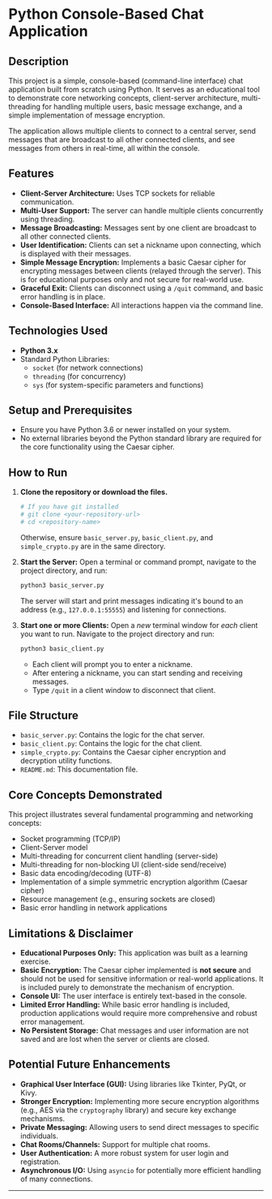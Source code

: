 # Python Console-Based Chat Application

## Description

This project is a simple, console-based (command-line interface) chat application built from scratch using Python. It serves as an educational tool to demonstrate core networking concepts, client-server architecture, multi-threading for handling multiple users, basic message exchange, and a simple implementation of message encryption.

The application allows multiple clients to connect to a central server, send messages that are broadcast to all other connected clients, and see messages from others in real-time, all within the console.

## Features

* **Client-Server Architecture:** Uses TCP sockets for reliable communication.
* **Multi-User Support:** The server can handle multiple clients concurrently using threading.
* **Message Broadcasting:** Messages sent by one client are broadcast to all other connected clients.
* **User Identification:** Clients can set a nickname upon connecting, which is displayed with their messages.
* **Simple Message Encryption:** Implements a basic Caesar cipher for encrypting messages between clients (relayed through the server). This is for educational purposes only and not secure for real-world use.
* **Graceful Exit:** Clients can disconnect using a `/quit` command, and basic error handling is in place.
* **Console-Based Interface:** All interactions happen via the command line.

## Technologies Used

* **Python 3.x**
* Standard Python Libraries:
    * `socket` (for network connections)
    * `threading` (for concurrency)
    * `sys` (for system-specific parameters and functions)

## Setup and Prerequisites

* Ensure you have Python 3.6 or newer installed on your system.
* No external libraries beyond the Python standard library are required for the core functionality using the Caesar cipher.

## How to Run

1.  **Clone the repository or download the files.**
    ```bash
    # If you have git installed
    # git clone <your-repository-url>
    # cd <repository-name>
    ```
    Otherwise, ensure `basic_server.py`, `basic_client.py`, and `simple_crypto.py` are in the same directory.

2.  **Start the Server:**
    Open a terminal or command prompt, navigate to the project directory, and run:
    ```bash
    python3 basic_server.py
    ```
    The server will start and print messages indicating it's bound to an address (e.g., `127.0.0.1:55555`) and listening for connections.

3.  **Start one or more Clients:**
    Open a *new* terminal window for *each* client you want to run. Navigate to the project directory and run:
    ```bash
    python3 basic_client.py
    ```
    * Each client will prompt you to enter a nickname.
    * After entering a nickname, you can start sending and receiving messages.
    * Type `/quit` in a client window to disconnect that client.

## File Structure

* `basic_server.py`: Contains the logic for the chat server.
* `basic_client.py`: Contains the logic for the chat client.
* `simple_crypto.py`: Contains the Caesar cipher encryption and decryption utility functions.
* `README.md`: This documentation file.

## Core Concepts Demonstrated

This project illustrates several fundamental programming and networking concepts:
* Socket programming (TCP/IP)
* Client-Server model
* Multi-threading for concurrent client handling (server-side)
* Multi-threading for non-blocking UI (client-side send/receive)
* Basic data encoding/decoding (UTF-8)
* Implementation of a simple symmetric encryption algorithm (Caesar cipher)
* Resource management (e.g., ensuring sockets are closed)
* Basic error handling in network applications

## Limitations & Disclaimer

* **Educational Purposes Only:** This application was built as a learning exercise.
* **Basic Encryption:** The Caesar cipher implemented is **not secure** and should not be used for sensitive information or real-world applications. It is included purely to demonstrate the mechanism of encryption.
* **Console UI:** The user interface is entirely text-based in the console.
* **Limited Error Handling:** While basic error handling is included, production applications would require more comprehensive and robust error management.
* **No Persistent Storage:** Chat messages and user information are not saved and are lost when the server or clients are closed.

## Potential Future Enhancements

* **Graphical User Interface (GUI):** Using libraries like Tkinter, PyQt, or Kivy.
* **Stronger Encryption:** Implementing more secure encryption algorithms (e.g., AES via the `cryptography` library) and secure key exchange mechanisms.
* **Private Messaging:** Allowing users to send direct messages to specific individuals.
* **Chat Rooms/Channels:** Support for multiple chat rooms.
* **User Authentication:** A more robust system for user login and registration.
* **Asynchronous I/O:** Using `asyncio` for potentially more efficient handling of many connections.

---
